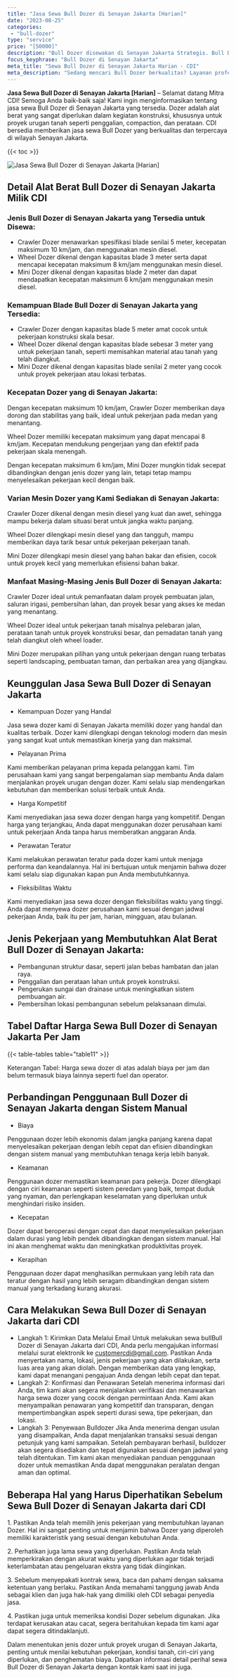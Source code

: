 ```yaml
---
title: "Jasa Sewa Bull Dozer di Senayan Jakarta [Harian]"
date: "2023-08-25"
categories:
 - "bull-dozer"
type: "service"
price: "[50000]"
description: "Bull Dozer disewakan di Senayan Jakarta Strategis. Bull Dozer profesional untuk kebutuhan proyek konstruksi dengan performa superior. Hubungi kami untuk informasi lebih detail."
focus_keyphrase: "Bull Dozer di Senayan Jakarta"
meta_title: "Sewa Bull Dozer di Senayan Jakarta Harian - CDI"
meta_description: "Sedang mencari Bull Dozer berkualitas? Layanan profesional kami siap melayani dengan solusi optimal. Klik untuk info lebih lanjut."
---
```


**Jasa Sewa Bull Dozer di Senayan Jakarta [Harian]** – Selamat datang Mitra CDI! Semoga Anda baik-baik saja! Kami ingin menginformasikan tentang jasa sewa Bull Dozer di Senayan Jakarta yang tersedia. Dozer adalah alat berat yang sangat diperlukan dalam kegiatan konstruksi, khususnya untuk proyek urugan tanah seperti penggalian, compaction, dan perataan. CDI bersedia memberikan jasa sewa Bull Dozer yang berkualitas dan terpercaya di wilayah Senayan Jakarta.

{{< toc >}}

![Jasa Sewa Bull Dozer di Senayan Jakarta [Harian]](/images/bull-dozer/bull-dozer-01.jpg)

## Detail Alat Berat Bull Dozer di Senayan Jakarta Milik CDI

### Jenis Bull Dozer di Senayan Jakarta yang Tersedia untuk Disewa:

*   Crawler Dozer menawarkan spesifikasi blade senilai 5 meter, kecepatan maksimum 10 km/jam, dan menggunakan mesin diesel.
*   Wheel Dozer dikenal dengan kapasitas blade 3 meter serta dapat mencapai kecepatan maksimum 8 km/jam menggunakan mesin diesel.
*   Mini Dozer dikenal dengan kapasitas blade 2 meter dan dapat mendapatkan kecepatan maksimum 6 km/jam menggunakan mesin diesel.

### Kemampuan Blade Bull Dozer di Senayan Jakarta yang Tersedia:

*   Crawler Dozer dengan kapasitas blade 5 meter amat cocok untuk pekerjaan konstruksi skala besar.
*   Wheel Dozer dikenal dengan kapasitas blade sebesar 3 meter yang untuk pekerjaan tanah, seperti memisahkan material atau tanah yang telah diangkut.
*   Mini Dozer dikenal dengan kapasitas blade senilai 2 meter yang cocok untuk proyek pekerjaan atau lokasi terbatas.

### Kecepatan Dozer yang di Senayan Jakarta:

Dengan kecepatan maksimum 10 km/jam, Crawler Dozer memberikan daya dorong dan stabilitas yang baik, ideal untuk pekerjaan pada medan yang menantang.

Wheel Dozer memiliki kecepatan maksimum yang dapat mencapai 8 km/jam. Kecepatan mendukung pengerjaan yang dan efektif pada pekerjaan skala menengah.

Dengan kecepatan maksimum 6 km/jam, Mini Dozer mungkin tidak secepat dibandingkan dengan jenis dozer yang lain, tetapi tetap mampu menyelesaikan pekerjaan kecil dengan baik.

### Varian Mesin Dozer yang Kami Sediakan di Senayan Jakarta:

Crawler Dozer dikenal dengan mesin diesel yang kuat dan awet, sehingga mampu bekerja dalam situasi berat untuk jangka waktu panjang.

Wheel Dozer dilengkapi mesin diesel yang dan tangguh, mampu memberikan daya tarik besar untuk pekerjaan pekerjaan tanah.

Mini Dozer dilengkapi mesin diesel yang bahan bakar dan efisien, cocok untuk proyek kecil yang memerlukan efisiensi bahan bakar.

### Manfaat Masing-Masing Jenis Bull Dozer di Senayan Jakarta:

Crawler Dozer ideal untuk pemanfaatan dalam proyek pembuatan jalan, saluran irigasi, pembersihan lahan, dan proyek besar yang akses ke medan yang menantang.

Wheel Dozer ideal untuk pekerjaan tanah misalnya pelebaran jalan, perataan tanah untuk proyek konstruksi besar, dan pemadatan tanah yang telah diangkut oleh wheel loader.

Mini Dozer merupakan pilihan yang untuk pekerjaan dengan ruang terbatas seperti landscaping, pembuatan taman, dan perbaikan area yang dijangkau.

## Keunggulan Jasa Sewa Bull Dozer di Senayan Jakarta

*   Kemampuan Dozer yang Handal

Jasa sewa dozer kami di Senayan Jakarta memiliki dozer yang handal dan kualitas terbaik. Dozer kami dilengkapi dengan teknologi modern dan mesin yang sangat kuat untuk memastikan kinerja yang dan maksimal.
*   Pelayanan Prima

Kami memberikan pelayanan prima kepada pelanggan kami. Tim perusahaan kami yang sangat berpengalaman siap membantu Anda dalam menjalankan proyek urugan dengan dozer. Kami selalu siap mendengarkan kebutuhan dan memberikan solusi terbaik untuk Anda.
*   Harga Kompetitif

Kami menyediakan jasa sewa dozer dengan harga yang kompetitif. Dengan harga yang terjangkau, Anda dapat menggunakan dozer perusahaan kami untuk pekerjaan Anda tanpa harus memberatkan anggaran Anda.
*   Perawatan Teratur

Kami melakukan perawatan teratur pada dozer kami untuk menjaga performa dan keandalannya. Hal ini bertujuan untuk menjamin bahwa dozer kami selalu siap digunakan kapan pun Anda membutuhkannya.
*   Fleksibilitas Waktu

Kami menyediakan jasa sewa dozer dengan fleksibilitas waktu yang tinggi. Anda dapat menyewa dozer perusahaan kami sesuai dengan jadwal pekerjaan Anda, baik itu per jam, harian, mingguan, atau bulanan.

## Jenis Pekerjaan yang Membutuhkan Alat Berat Bull Dozer di Senayan Jakarta:

*   Pembangunan struktur dasar, seperti jalan bebas hambatan dan jalan raya.
*   Penggalian dan perataan lahan untuk proyek konstruksi.
*   Pengerukan sungai dan drainase untuk meningkatkan sistem pembuangan air.
*   Pembersihan lokasi pembangunan sebelum pelaksanaan dimulai.

## Tabel Daftar Harga Sewa Bull Dozer di Senayan Jakarta Per Jam

{{< table-tables table="table11" >}}

Keterangan Tabel: Harga sewa dozer di atas adalah biaya per jam dan belum termasuk biaya lainnya seperti fuel dan operator.

## Perbandingan Penggunaan Bull Dozer di Senayan Jakarta dengan Sistem Manual

*   Biaya

Penggunaan dozer lebih ekonomis dalam jangka panjang karena dapat menyelesaikan pekerjaan dengan lebih cepat dan efisien dibandingkan dengan sistem manual yang membutuhkan tenaga kerja lebih banyak.
*   Keamanan

Penggunaan dozer memastikan keamanan para pekerja. Dozer dilengkapi dengan ciri keamanan seperti sistem peredam yang baik, tempat duduk yang nyaman, dan perlengkapan keselamatan yang diperlukan untuk menghindari risiko insiden.
*   Kecepatan

Dozer dapat beroperasi dengan cepat dan dapat menyelesaikan pekerjaan dalam durasi yang lebih pendek dibandingkan dengan sistem manual. Hal ini akan menghemat waktu dan meningkatkan produktivitas proyek.
*   Kerapihan

Penggunaan dozer dapat menghasilkan permukaan yang lebih rata dan teratur dengan hasil yang lebih seragam dibandingkan dengan sistem manual yang terkadang kurang akurasi.

## Cara Melakukan Sewa Bull Dozer di Senayan Jakarta dari CDI

*   Langkah 1: Kirimkan Data Melalui Email
Untuk melakukan sewa bullBull Dozer di Senayan Jakarta dari CDI, Anda perlu mengajukan informasi melalui surat elektronik ke customercdi@gmail.com. Pastikan Anda menyertakan nama, lokasi, jenis pekerjaan yang akan dilakukan, serta luas area yang akan diolah. Dengan memberikan data yang lengkap, kami dapat menangani pengajuan Anda dengan lebih cepat dan tepat.
*   Langkah 2: Konfirmasi dan Penawaran
Setelah menerima informasi dari Anda, tim kami akan segera menjalankan verifikasi dan menawarkan harga sewa dozer yang cocok dengan permintaan Anda. Kami akan menyampaikan penawaran yang kompetitif dan transparan, dengan mempertimbangkan aspek seperti durasi sewa, tipe pekerjaan, dan lokasi.
*   Langkah 3: Penyewaan Bulldozer
Jika Anda menerima dengan usulan yang disampaikan, Anda dapat menjalankan transaksi sesuai dengan petunjuk yang kami sampaikan. Setelah pembayaran berhasil, bulldozer akan segera disediakan dan tepat digunakan sesuai dengan jadwal yang telah ditentukan. Tim kami akan menyediakan panduan penggunaan dozer untuk memastikan Anda dapat menggunakan peralatan dengan aman dan optimal.

## Beberapa Hal yang Harus Diperhatikan Sebelum Sewa Bull Dozer di Senayan Jakarta dari CDI

1\.  Pastikan Anda telah memilih jenis pekerjaan yang membutuhkan layanan Dozer. Hal ini sangat penting untuk menjamin bahwa Dozer yang diperoleh memiliki karakteristik yang sesuai dengan kebutuhan Anda.

2\.  Perhatikan juga lama sewa yang diperlukan. Pastikan Anda telah memperkirakan dengan akurat waktu yang diperlukan agar tidak terjadi keterlambatan atau pengeluaran ekstra yang tidak diinginkan.

3\.  Sebelum menyepakati kontrak sewa, baca dan pahami dengan saksama ketentuan yang berlaku. Pastikan Anda memahami tanggung jawab Anda sebagai klien dan juga hak-hak yang dimiliki oleh CDI sebagai penyedia jasa.

4\.  Pastikan juga untuk memeriksa kondisi Dozer sebelum digunakan. Jika terdapat kerusakan atau cacat, segera beritahukan kepada tim kami agar dapat segera ditindaklanjuti.

Dalam menentukan jenis dozer untuk proyek urugan di Senayan Jakarta, penting untuk menilai kebutuhan pekerjaan, kondisi tanah, ciri-ciri yang diperlukan, dan penghematan biaya. Dapatkan informasi detail perihal sewa Bull Dozer di Senayan Jakarta dengan kontak kami saat ini juga.